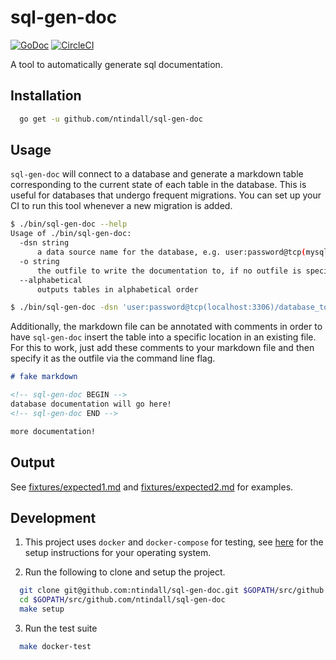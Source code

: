 # sql-gen-doc
[![GoDoc](https://godoc.org/github.com/ntindall/sql-gen-doc?status.svg)](https://godoc.org/github.com/ntindall/sql-gen-doc) [![CircleCI](https://circleci.com/gh/ntindall/sql-gen-doc.svg?style=svg)](https://circleci.com/gh/ntindall/sql-gen-doc)

A tool to automatically generate sql documentation.

## Installation
```sh
  go get -u github.com/ntindall/sql-gen-doc
```

## Usage

`sql-gen-doc` will connect to a database and generate a markdown table
corresponding to the current state of each table in the database. This is useful
for databases that undergo frequent migrations. You can set up your CI to run
this tool whenever a new migration is added.

```sh
$ ./bin/sql-gen-doc --help
Usage of ./bin/sql-gen-doc:
  -dsn string
      a data source name for the database, e.g. user:password@tcp(mysql:3306)/database_name
  -o string
      the outfile to write the documentation to, if no outfile is specified, the output is written to stdout
  --alphabetical
      outputs tables in alphabetical order

$ ./bin/sql-gen-doc -dsn 'user:password@tcp(localhost:3306)/database_to_generate' -o outfile.md
```

Additionally, the markdown file can be annotated with comments in order to have
`sql-gen-doc` insert the table into a specific location in an existing file. For this
to work, just add these comments to your markdown file and then specify it as the
outfile via the command line flag.

```markdown
# fake markdown

<!-- sql-gen-doc BEGIN -->
database documentation will go here!
<!-- sql-gen-doc END -->

more documentation!
```

## Output

See [fixtures/expected1.md](fixtures/expected1.md) and [fixtures/expected2.md](fixtures/expected2.md) for examples.

## Development

1. This project uses `docker` and `docker-compose` for testing, see [here](https://docs.docker.com/compose/install/)
   for the setup instructions for your operating system.

2. Run the following to clone and setup the project.

  ```sh
    git clone git@github.com:ntindall/sql-gen-doc.git $GOPATH/src/github.com/ntindall/sql-gen-doc
    cd $GOPATH/src/github.com/ntindall/sql-gen-doc
    make setup
  ```

3. Run the test suite

  ```sh
    make docker-test
  ```
